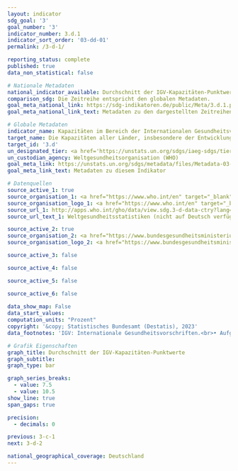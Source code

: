 ```yaml
---
layout: indicator    
sdg_goal: '3'    
goal_number: '3'    
indicator_number: 3.d.1    
indicator_sort_order: '03-dd-01'    
permalink: /3-d-1/    

reporting_status: complete    
published: true    
data_non_statistical: false    

# Nationale Metadaten    
national_indicator_available: Durchschnitt der IGV-Kapazitäten-Punktwerte    
comparison_sdg: Die Zeitreihe entspricht den globalen Metadaten.    
goal_meta_national_link: https://sdg-indikatoren.de/public/Meta/3.d.1.pdf
goal_meta_national_link_text: Metadaten zu den dargestellten Zeitreihen    

# Globale Metadaten    
indicator_name: Kapazitäten im Bereich der Internationalen Gesundheitsvorschriften (IGV) und der Gesundheitsnotfallvorsorge    
target_name: Die Kapazitäten aller Länder, insbesondere der Entwicklungsländer, in den Bereichen Frühwarnung, Risikominderung und Management nationaler und globaler Gesundheitsrisiken stärken    
target_id: '3.d'    
un_designated_tier: <a href='https://unstats.un.org/sdgs/iaeg-sdgs/tier-classification/' title='Klicken Sie hier um weitere Informationen zur UN-Tier-Klassifikation zu erhalten.'  target='_blank'>Tier I</a>    
un_custodian_agency: Weltgesundheitsorganisation (WHO)    
goal_meta_link: https://unstats.un.org/sdgs/metadata/files/Metadata-03-0D-01.pdf    
goal_meta_link_text: Metadaten zu diesem Indikator        

# Datenquellen
source_active_1: true
source_organisation_1: <a href="https://www.who.int/en" target="_blank"> Weltgesundheitsorganisation (WHO) </a>
source_organisation_logo_1: <a href="https://www.who.int/en" target="_blank"><img src="https://g205sdgs.github.io/sdg-indicators/public/OrgImgDe/who.png" alt="Logo who" style="height:60px; width:148px"/></a>
source_url_1: http://apps.who.int/gho/data/view.sdg.3-d-data-ctry?lang=en
source_url_text_1: Weltgesundheitsstatistiken (nicht auf Deutsch verfügbar)

source_active_2: true
source_organisation_2: <a href="https://www.bundesgesundheitsministerium.de/" target="_blank"> Bundesministerium für Gesundheit (BMG) </a>
source_organisation_logo_2: <a href="https://www.bundesgesundheitsministerium.de/" target="_blank"><img src="https://g205sdgs.github.io/sdg-indicators/public/OrgImgDe/bmg.png" alt="Logo bmg" style="height:60px; width:148px"/></a>

source_active_3: false

source_active_4: false

source_active_5: false

source_active_6: false
    
data_show_map: False    
data_start_values:     
computation_units: "Prozent"    
copyright: '&copy; Statistisches Bundesamt (Destatis), 2023'    
data_footnotes: 'IGV: Internationale Gesundheitsvorschriften.<br>• Aufgrund methodischer Änderungen sind die Ergebnisse ab 2018 und ab 2021 jeweils nur eingeschränkt mit den Vorjahren vergleichbar.'    

# Grafik Eigenschaften    
graph_title: Durchschnitt der IGV-Kapazitäten-Punktwerte
graph_subtitle:     
graph_type: bar    

graph_series_breaks:
  - value: 7.5
  - value: 10.5
show_line: true
span_gaps: true

precision:
  - decimals: 0    

previous: 3-c-1    
next: 3-d-2    

national_geographical_coverage: Deutschland    
---
```


<span></span>